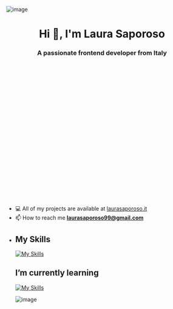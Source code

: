 ![image](https://drive.google.com/uc?export=view&id=1XgDT1c06r5zvISHUEm11GPAQGPv-DbZ4)

<h1 align="center">Hi 👋, I'm Laura Saporoso</h1>
<h3 align="center">A passionate frontend developer from Italy</h3>
<div  style="margin-bottom:390px;">
 
<!--<img align="right"  alt="Coding" width="400" src="https://drive.google.com/uc?export=view&id=1OovezCfXMBcG5ueIlu1yPhTpupadg8WI">-->
 </div>
 <!--nope
<p align="left"> <img src="https://komarev.com/ghpvc/?username=laurasaporoso&label=Profile%20views&color=0e75b6&style=flat" alt="laurasaporoso" /> </p>
-->

- 💻 All of my projects are available at [laurasaporoso.it](https://laurasaporoso.it/)
- 📫 How to reach me **laurasaporoso99@gmail.com** 
- <!--nope
- <p align="left">💻 Follow me on <a href="https://www.facebook.com/laura.saporoso/"><img align="center" src="https://raw.githubusercontent.com/rahuldkjain/github-profile-readme-generator/master/src/images/icons/Social/facebook.svg" alt="laura saporoso" height="30" width="40" /></a><a href="https://instagram.com/laura_saporoso" ><img align="center" src="https://raw.githubusercontent.com/rahuldkjain/github-profile-readme-generator/master/src/images/icons/Social/instagram.svg" alt="laura_saporoso" height="30" width="40" /></a><a href="https://www.linkedin.com/in/laura-saporoso-a558a2167/"><img align="center" src="https://raw.githubusercontent.com/rahuldkjain/github-profile-readme-generator/master/src/images/icons/Social/linked-in-alt.svg" alt="laura saporoso" height="30" width="40" /></a>
</p>-->

<!--nope<h3 align="left">My Skills</h3>-->
## My Skills
[![My Skills](https://skillicons.dev/icons?i=html,css,sass,tailwind,wordpress,vscode,figma)](https://skillicons.dev)
<!-- other way ## My Skills
<p align="left"><a href="https://www.w3schools.com/css/" " rel="noreferrer"> <img src="https://raw.githubusercontent.com/devicons/devicon/master/icons/css3/css3-original-wordmark.svg" alt="css3" width="40" height="40"/> </a> <a href="https://www.figma.com/" target="_blank" rel="noreferrer"> <img src="https://www.vectorlogo.zone/logos/figma/figma-icon.svg" alt="figma" width="40" height="40"/> </a> <a href="https://www.w3.org/html/" target="_blank" rel="noreferrer"> <img src="https://raw.githubusercontent.com/devicons/devicon/master/icons/html5/html5-original-wordmark.svg" alt="html5" width="40" height="40"/> </a>  <a href="https://sass-lang.com" target="_blank" rel="noreferrer"> <img src="https://raw.githubusercontent.com/devicons/devicon/master/icons/sass/sass-original.svg" alt="sass" width="40" height="40"/> </a> <a href="https://www.sketch.com/" target="_blank" rel="noreferrer"> <img src="https://www.vectorlogo.zone/logos/sketchapp/sketchapp-icon.svg" alt="sketch" width="40" height="40"/> </a> <a href="https://tailwindcss.com/" target="_blank" rel="noreferrer"> <img src="https://www.vectorlogo.zone/logos/tailwindcss/tailwindcss-icon.svg" alt="tailwind" width="40" height="40"/> </a> </p> -->

<!--nope<h3 align="left">I’m currently learning</h3>-->
## I’m currently learning
[![My Skills](https://skillicons.dev/icons?i=js,c)](https://skillicons.dev)
<!-- other way## I’m currently learning
<p align="left"> <a href="https://www.cprogramming.com/" target="_blank" rel="noreferrer"> <img src="https://raw.githubusercontent.com/devicons/devicon/master/icons/c/c-original.svg" alt="c" width="40" height="40"/> </a>  <a href="https://developer.mozilla.org/en-US/docs/Web/JavaScript" target="_blank" rel="noreferrer"> <img src="https://raw.githubusercontent.com/devicons/devicon/master/icons/javascript/javascript-original.svg" alt="javascript" width="40" height="40"/> </a></p> -->


<!--<p><img align="left" src="https://github-readme-stats.vercel.app/api/top-langs?username=laurasaporoso&show_icons=true&locale=en&layout=compact" alt="laurasaporoso" /></p>-->
<!--if i need a line space <br>

## -->


![image](https://drive.google.com/uc?export=view&id=1FYzLqJp8ORsgVtxmovRq34WUreLoq-PE)
